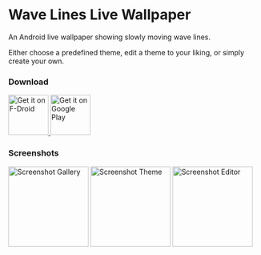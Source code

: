 # Wave Lines Live Wallpaper

An Android live wallpaper showing slowly moving wave lines.

Either choose a predefined theme, edit a theme to your liking, or simply create your own.


### Download

<a href="https://f-droid.org/packages/de.markusfisch.android.wavelines/">
    <img src="https://fdroid.gitlab.io/artwork/badge/get-it-on.png"
    alt="Get it on F-Droid"
    height="80">
</a>

<a href="https://play.google.com/store/apps/details?id=de.markusfisch.android.wavelines">
    <img src="https://play.google.com/intl/en_us/badges/images/generic/en_badge_web_generic.png"
    alt="Get it on Google Play"
    height="80">
</a>


### Screenshots

<img
	src="https://raw.githubusercontent.com/markusfisch/WaveLinesWallpaper/gh-pages/screencap-gallery.png"
	alt="Screenshot Gallery" width="160"/>
<img
	src="https://raw.githubusercontent.com/markusfisch/WaveLinesWallpaper/gh-pages/screencap-theme-default.png"
	alt="Screenshot Theme" width="160"/>
<img
	src="https://raw.githubusercontent.com/markusfisch/WaveLinesWallpaper/gh-pages/screencap-editor-initial.png"
	alt="Screenshot Editor" width="160"/>



